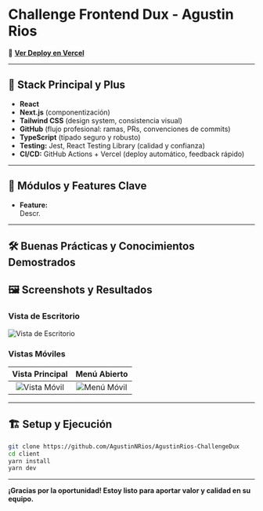 # Challenge Frontend Dux - Agustin Rios

🔗 **[Ver Deploy en Vercel](https://agustin-rios-challenge-dux.vercel.app/)**

---

## 🚀 Stack Principal y Plus

- **React**
- **Next.js** (componentización)
- **Tailwind CSS** (design system, consistencia visual)
- **GitHub** (flujo profesional: ramas, PRs, convenciones de commits)
- **TypeScript** (tipado seguro y robusto)
- **Testing:** Jest, React Testing Library (calidad y confianza)
- **CI/CD:** GitHub Actions + Vercel (deploy automático, feedback rápido)

---

## 🧩 Módulos y Features Clave

- **Feature:**  
  Descr.
---

## 🛠️ Buenas Prácticas y Conocimientos Demostrados

<!-- - **Diseño Responsive Fiel al Original:**
  Implementación responsive que respeta el diseño en todos los dispositivos, demostrando atención al detalle más allá de los requisitos explícitos.
- **Animaciónes**  
  Animaciónes de entrada y card con tilt.
- **Buenas prácticas y atención al detalle:**  
  Componentización, variables de color, tipografía y componentes reutilizables.
- **Testing:**  
  Pruebas unitarias y de integración para lógica y UI.
- **CI/CD:**  
  Workflows automáticos para lint, build, test y deploy en Vercel.
- **SEO:**  
  Metadatos, sitemaps, etiquetas accesibles y semantic HTML.
- **SSR:**  
  Uso de server-side rendering.
- **Performance:**  
  Lazy loading, optimización de imágenes y Core Web Vitals monitoreados con PageSpeed Insights.

--- -->

## 🖼️ Screenshots y Resultados

### Vista de Escritorio
![Vista de Escritorio]()

### Vistas Móviles

| Vista Principal | Menú Abierto |
| :---: | :---: |
| ![Vista Móvil]() | ![Menú Móvil]() |

<!-- ### Reporte de PageSpeed Insights
![Reporte de PageSpeed Insights]() -->

---

## 🏗️ Setup y Ejecución

```bash
git clone https://github.com/AgustinNRios/AgustinRios-ChallengeDux
cd client 
yarn install
yarn dev
```

---

**¡Gracias por la oportunidad! Estoy listo para aportar valor y calidad en su equipo.**
